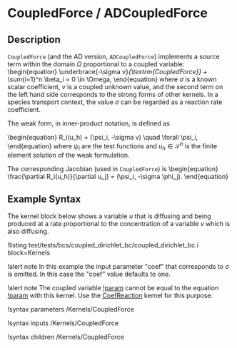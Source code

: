 # CoupledForce / ADCoupledForce

## Description

`CoupledForce` (and the AD version, `ADCoupledForce`) implements a source term
within the domain $\Omega$ proportional to a coupled variable:
\begin{equation}
\underbrace{-\sigma v}_{\textrm{CoupledForce}} + \sum_{i=1}^n \beta_i = 0 \in \Omega,
\end{equation}
where $\sigma$ is a known scalar coefficient, $v$ is a coupled unknown value, and the second term on
the left hand side corresponds to the strong forms of other kernels. In a species transport context,
the value $\sigma$ can be regarded as a reaction rate coefficient.

The weak form, in inner-product notation, is defined as

\begin{equation}
R_i(u_h) = (\psi_i, -\sigma v) \quad \forall \psi_i,
\end{equation}
where $\psi_i$ are the test functions and $u_h \in \mathcal{S}^h$
is the finite element solution of the weak formulation.

The corresponding Jacobian (used in `CoupledForce`) is
\begin{equation}
\frac{\partial R_i(u_h)}{\partial u_j} = (\psi_i, -\sigma \phi_j).
\end{equation}

## Example Syntax

The kernel block below shows a variable $u$ that is diffusing and being produced at a rate
proportional to the concentration of a variable $v$ which is also diffusing.

!listing test/tests/bcs/coupled_dirichlet_bc/coupled_dirichlet_bc.i
         block=Kernels

!alert note
In this example the input parameter "coef" that corresponds to $\sigma$ is omitted. In this case the
"coef" value defaults to one.

!alert note
The coupled variable [!param](/Kernels/CoupledForce/v) cannot be equal to the equation
[!param](/Kernels/CoupledForce/variable) with this kernel. Use the [CoefReaction](/CoefReaction.md)
kernel for this purpose.

!syntax parameters /Kernels/CoupledForce

!syntax inputs /Kernels/CoupledForce

!syntax children /Kernels/CoupledForce
